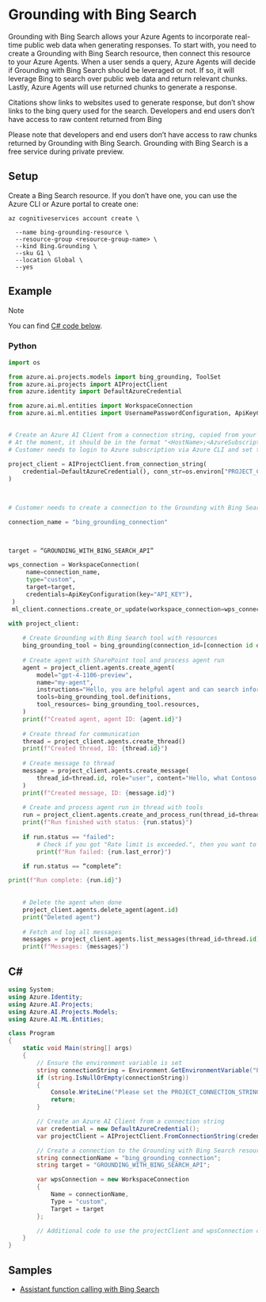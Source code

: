 # Grounding with Bing Search 

Grounding with Bing Search allows your Azure Agents to incorporate real-time public web data when generating responses. To start with, you need to create a Grounding with Bing Search resource, then connect this resource to your Azure Agents. When a user sends a query, Azure Agents will decide if Grounding with Bing Search should be leveraged or not. If so, it will leverage Bing to search over public web data and return relevant chunks. Lastly, Azure Agents will use returned chunks to generate a response.  

Citations show links to websites used to generate response, but don’t show links to the bing query used for the search. Developers and end users don’t have access to raw content returned from Bing 

Please note that developers and end users don’t have access to raw chunks returned by Grounding with Bing Search. Grounding with Bing Search is a free service during private preview. 	 

## Setup  

Create a Bing Search resource. If you don’t have one, you can use the Azure CLI or Azure portal to create one: 

```console
az cognitiveservices account create \ 

  --name bing-grounding-resource \ 
  --resource-group <resource-group-name> \ 
  --kind Bing.Grounding \ 
  --sku G1 \ 
  --location Global \ 
  --yes 
```

## Example 

> [!NOTE]
> You can find [C# code below](#c).

### Python 

```python
import os 

from azure.ai.projects.models import bing_grounding, ToolSet  
from azure.ai.projects import AIProjectClient 
from azure.identity import DefaultAzureCredential 

from azure.ai.ml.entities import WorkspaceConnection 
from azure.ai.ml.entities import UsernamePasswordConfiguration, ApiKeyConfiguration 

 
# Create an Azure AI Client from a connection string, copied from your AI Studio project. 
# At the moment, it should be in the format "<HostName>;<AzureSubscriptionId>;<ResourceGroup>;<HubName>" 
# Customer needs to login to Azure subscription via Azure CLI and set the environment variables 
 
project_client = AIProjectClient.from_connection_string( 
    credential=DefaultAzureCredential(), conn_str=os.environ["PROJECT_CONNECTION_STRING"] 
) 

 

# Customer needs to create a connection to the Grounding with Bing Search resource 

connection_name = "bing_grounding_connection" 

  

target = “GROUNDING_WITH_BING_SEARCH_API” 

wps_connection = WorkspaceConnection( 
     name=connection_name, 
     type="custom", 
     target=target, 
     credentials=ApiKeyConfiguration(key="API_KEY"),     
 ) 
 ml_client.connections.create_or_update(workspace_connection=wps_connection) 

with project_client: 
 
    # Create Grounding with Bing Search tool with resources 
    bing_grounding_tool = bing_grounding(connection_id=[connection id of Grounding with Bing Search resource]) 
 
    # Create agent with SharePoint tool and process agent run 
    agent = project_client.agents.create_agent( 
        model="gpt-4-1106-preview", 
        name="my-agent", 
        instructions="Hello, you are helpful agent and can search information from uploaded files", 
        tools=bing_grounding_tool.definitions, 
        tool_resources= bing_grounding_tool.resources, 
    ) 
    print(f"Created agent, agent ID: {agent.id}") 
 
    # Create thread for communication 
    thread = project_client.agents.create_thread() 
    print(f"Created thread, ID: {thread.id}") 
 
    # Create message to thread 
    message = project_client.agents.create_message( 
        thread_id=thread.id, role="user", content="Hello, what Contoso products do you know?" 
    ) 
    print(f"Created message, ID: {message.id}") 
 
    # Create and process agent run in thread with tools 
    run = project_client.agents.create_and_process_run(thread_id=thread.id, assistant_id=agent.id) 
    print(f"Run finished with status: {run.status}") 
 
    if run.status == "failed": 
        # Check if you got "Rate limit is exceeded.", then you want to get more quota 
        print(f"Run failed: {run.last_error}")  

    if run.status == “complete”: 

print(f"Run complete: {run.id}") 
	 
 
    # Delete the agent when done 
    project_client.agents.delete_agent(agent.id) 
    print("Deleted agent") 
 
    # Fetch and log all messages 
    messages = project_client.agents.list_messages(thread_id=thread.id) 
    print(f"Messages: {messages}") 
```

## C# 

```csharp
using System;
using Azure.Identity;
using Azure.AI.Projects;
using Azure.AI.Projects.Models;
using Azure.AI.ML.Entities;

class Program
{
    static void Main(string[] args)
    {
        // Ensure the environment variable is set
        string connectionString = Environment.GetEnvironmentVariable("PROJECT_CONNECTION_STRING");
        if (string.IsNullOrEmpty(connectionString))
        {
            Console.WriteLine("Please set the PROJECT_CONNECTION_STRING environment variable.");
            return;
        }

        // Create an Azure AI Client from a connection string
        var credential = new DefaultAzureCredential();
        var projectClient = AIProjectClient.FromConnectionString(credential, connectionString);

        // Create a connection to the Grounding with Bing Search resource
        string connectionName = "bing_grounding_connection";
        string target = "GROUNDING_WITH_BING_SEARCH_API";

        var wpsConnection = new WorkspaceConnection
        {
            Name = connectionName,
            Type = "custom",
            Target = target
        };

        // Additional code to use the projectClient and wpsConnection can be added here
    }
}
```

## Samples

* [Assistant function calling with Bing Search](https://github.com/Azure-Samples/azureai-samples/tree/main/scenarios/Assistants/function_calling)